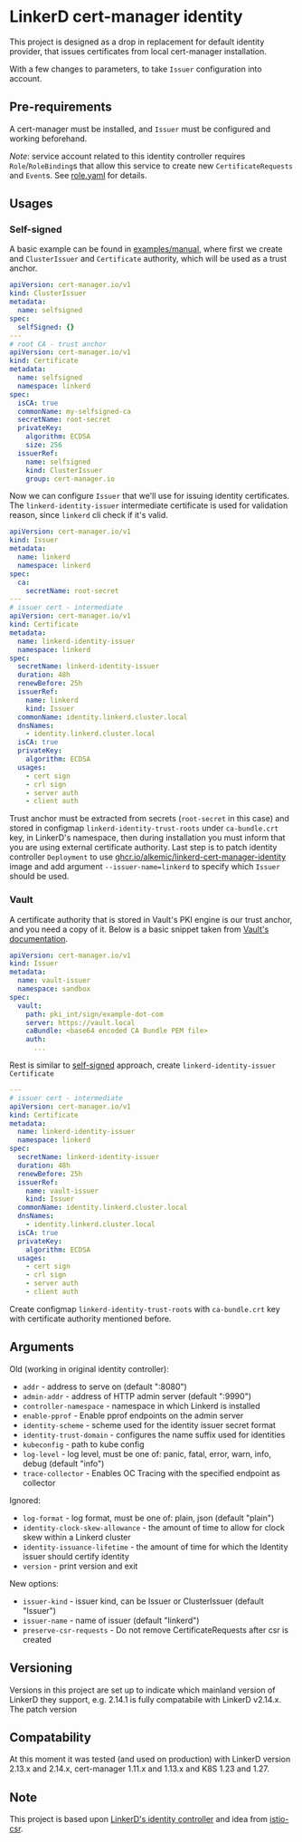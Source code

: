# LinkerD cert-manager identity

This project is designed as a drop in replacement for default identity provider, that issues certificates from local
cert-manager installation.

With a few changes to parameters, to take `Issuer` configuration into account.

## Pre-requirements

A cert-manager must be installed, and `Issuer` must be configured and working beforehand.

*Note*: service account related to this identity controller requires `Role`/`RoleBinding`s that allow this service to
create new `CertificateRequests` and `Event`s. See [role.yaml](./examples/manual/role.yaml) for details.

## Usages

### Self-signed

A basic example can be found in [examples/manual](./examples/manual), where first we create and `ClusterIssuer` and
`Certificate` authority, which will be used as a trust anchor.

```yaml
apiVersion: cert-manager.io/v1
kind: ClusterIssuer
metadata:
  name: selfsigned
spec:
  selfSigned: {}
---
# root CA - trust anchor
apiVersion: cert-manager.io/v1
kind: Certificate
metadata:
  name: selfsigned
  namespace: linkerd
spec:
  isCA: true
  commonName: my-selfsigned-ca
  secretName: root-secret
  privateKey:
    algorithm: ECDSA
    size: 256
  issuerRef:
    name: selfsigned
    kind: ClusterIssuer
    group: cert-manager.io
```

Now we can configure `Issuer` that we'll use for issuing identity certificates. The `linkerd-identity-issuer`
intermediate certificate is used for validation reason, since `linkerd` cli check if it's valid.

```yaml
apiVersion: cert-manager.io/v1
kind: Issuer
metadata:
  name: linkerd
  namespace: linkerd
spec:
  ca:
    secretName: root-secret
---
# issuer cert - intermediate
apiVersion: cert-manager.io/v1
kind: Certificate
metadata:
  name: linkerd-identity-issuer
  namespace: linkerd
spec:
  secretName: linkerd-identity-issuer
  duration: 48h
  renewBefore: 25h
  issuerRef:
    name: linkerd
    kind: Issuer
  commonName: identity.linkerd.cluster.local
  dnsNames:
    - identity.linkerd.cluster.local
  isCA: true
  privateKey:
    algorithm: ECDSA
  usages:
    - cert sign
    - crl sign
    - server auth
    - client auth
```

Trust anchor must be extracted from secrets (`root-secret` in this case) and stored in configmap 
`linkerd-identity-trust-roots` under `ca-bundle.crt` key, in LinkerD's namespace, then during installation you must
inform that you are using external certificate authority. Last step is to patch identity controller `Deployment` to use 
[ghcr.io/alkemic/linkerd-cert-manager-identity](https://github.com/Alkemic/linkerd-cert-manager-identity/pkgs/container/linkerd-cert-manager-identity)
image and add argument `--issuer-name=linkerd` to specify which `Issuer` should be used.

### Vault

A certificate authority that is stored in Vault's PKI engine is our trust anchor, and you need a copy of it. Below is a
basic snippet taken from [Vault's documentation](https://cert-manager.io/docs/configuration/vault/).

```yaml
apiVersion: cert-manager.io/v1
kind: Issuer
metadata:
  name: vault-issuer
  namespace: sandbox
spec:
  vault:
    path: pki_int/sign/example-dot-com
    server: https://vault.local
    caBundle: <base64 encoded CA Bundle PEM file>
    auth:
      ...
```

Rest is similar to [self-signed](#self-signed) approach, create `linkerd-identity-issuer` `Certificate`

```yaml
---
# issuer cert - intermediate
apiVersion: cert-manager.io/v1
kind: Certificate
metadata:
  name: linkerd-identity-issuer
  namespace: linkerd
spec:
  secretName: linkerd-identity-issuer
  duration: 48h
  renewBefore: 25h
  issuerRef:
    name: vault-issuer
    kind: Issuer
  commonName: identity.linkerd.cluster.local
  dnsNames:
    - identity.linkerd.cluster.local
  isCA: true
  privateKey:
    algorithm: ECDSA
  usages:
    - cert sign
    - crl sign
    - server auth
    - client auth
```

Create configmap `linkerd-identity-trust-roots` with `ca-bundle.crt` key with certificate authority mentioned before.

## Arguments

Old (working in original identity controller):
* `addr` - address to serve on (default ":8080")
* `admin-addr` - address of HTTP admin server (default ":9990")
* `controller-namespace` - namespace in which Linkerd is installed
* `enable-pprof` - Enable pprof endpoints on the admin server
* `identity-scheme` - scheme used for the identity issuer secret format
* `identity-trust-domain` - configures the name suffix used for identities
* `kubeconfig` - path to kube config
* `log-level` - log level, must be one of: panic, fatal, error, warn, info, debug (default "info")
* `trace-collector` - Enables OC Tracing with the specified endpoint as collector

Ignored:
* `log-format` - log format, must be one of: plain, json (default "plain")
* `identity-clock-skew-allowance` - the amount of time to allow for clock skew within a Linkerd cluster
* `identity-issuance-lifetime` - the amount of time for which the Identity issuer should certify identity
* `version` - print version and exit

New options:
* `issuer-kind` - issuer kind, can be Issuer or ClusterIssuer (default "Issuer")
* `issuer-name` - name of issuer (default "linkerd")
* `preserve-csr-requests` - Do not remove CertificateRequests after csr is created

## Versioning

Versions in this project are set up to indicate which mainland version of LinkerD they support, e.g. 2.14.1 is fully
compatabile with LinkerD v2.14.x. The patch version

## Compatability

At this moment it was tested (and used on production) with LinkerD version 2.13.x and 2.14.x, cert-manager 1.11.x
and 1.13.x and K8S 1.23 and 1.27.

## Note

This project is based upon [LinkerD's identity controller](https://github.com/linkerd/linkerd2) and idea from 
[istio-csr](https://github.com/cert-manager/istio-csr/).
